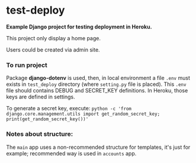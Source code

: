 # test-deploy
**Example Django project for testing deployment in Heroku.**

This project only display a home page.

Users could be created via admin site.


### To run project
Package **django-dotenv** is used, then, in local environment a file `.env` must exists in `test_deploy` directory (where `setting.py` file is placed).
This `.env` file should contains DEBUG and SECRET_KEY definitions. In Heroku, those keys are defined in settings.

To generate a secret key, execute: `python -c 'from django.core.management.utils import get_random_secret_key; print(get_random_secret_key())'`


### Notes about structure:
The `main` app uses a non-recommended structure for templates, it's just for example; recommended way is used in `accounts` app.

